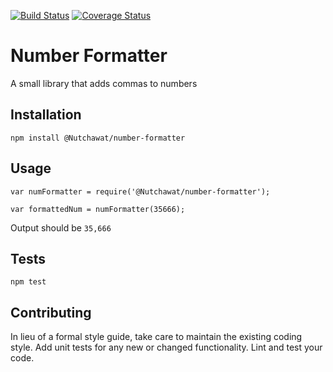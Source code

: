 [![Build Status](https://travis-ci.org/Nutchawat/number-formatter.svg?branch=master)](https://travis-ci.org/Nutchawat/number-formatter)
[![Coverage Status](https://coveralls.io/repos/Nutchawat/number-formatter/badge.svg?branch=master)](https://coveralls.io/r/Nutchawat/number-formatter?branch=master)

Number Formatter
=========

A small library that adds commas to numbers

## Installation

  `npm install @Nutchawat/number-formatter`

## Usage

    var numFormatter = require('@Nutchawat/number-formatter');

    var formattedNum = numFormatter(35666);
  
  
  Output should be `35,666`


## Tests

  `npm test`

## Contributing

In lieu of a formal style guide, take care to maintain the existing coding style. Add unit tests for any new or changed functionality. Lint and test your code.